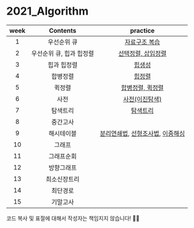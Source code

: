 # 2021_Algorithm

|week|Contents|practice|
|:--:|:--:|:--:|
|1|우선순위 큐|[자료구조 복습](https://github.com/yunjeong-chang/2021_Algorithm/blob/main/1%EC%A3%BC%EC%B0%A8/1%EC%A3%BC%EC%B0%A8%20%EC%8B%A4%EC%8A%B5.md)|
|2|우선순위 큐, 힙과 힙정렬|[선택정렬, 삽입정렬](https://github.com/yunjeong-chang/2021_Algorithm/blob/main/2%EC%A3%BC%EC%B0%A8/2%EC%A3%BC%EC%B0%A8%20%EC%8B%A4%EC%8A%B5.md)|
|3|힙과 힙정렬|[힙생성](https://github.com/yunjeong-chang/2021_Algorithm/blob/main/3%EC%A3%BC%EC%B0%A8/3%EC%A3%BC%EC%B0%A8%20%EC%8B%A4%EC%8A%B5.md)|
|4|합병정렬|[힙정렬](https://github.com/yunjeong-chang/2021_Algorithm/blob/main/4%EC%A3%BC%EC%B0%A8/4%EC%A3%BC%EC%B0%A8%20%EC%8B%A4%EC%8A%B5.md)|
|5|퀵정렬|[합병정렬, 퀵정렬](https://github.com/yunjeong-chang/2021_Algorithm/blob/main/5%EC%A3%BC%EC%B0%A8/5%EC%A3%BC%EC%B0%A8%20%EC%8B%A4%EC%8A%B5.md)|
|6|사전|[사전(이진탐색)](https://github.com/yunjeong-chang/2021_Algorithm/blob/main/6%EC%A3%BC%EC%B0%A8/6%EC%A3%BC%EC%B0%A8%20%EC%8B%A4%EC%8A%B5.md)|
|7|탐색트리|[탐색트리](https://github.com/yunjeong-chang/2021_Algorithm/blob/main/7%EC%A3%BC%EC%B0%A8/%ED%83%90%EC%83%89%ED%8A%B8%EB%A6%AC%20%EC%8B%A4%EC%8A%B5.md)|
|8|중간고사||
|9|해시테이블|[분리연쇄법](https://github.com/yunjeong-chang/2021_Algorithm/blob/main/9%EC%A3%BC%EC%B0%A8/%EB%B6%84%EB%A6%AC%EC%97%B0%EC%87%84%EB%B2%95-%ED%95%B4%EC%8B%9C%ED%85%8C%EC%9D%B4%EB%B8%94.md), [선형조사법](https://github.com/yunjeong-chang/2021_Algorithm/blob/main/9%EC%A3%BC%EC%B0%A8/%EA%B0%9C%EB%B0%A9%EC%A3%BC%EC%86%8C%EB%B2%95-%EC%84%A0%ED%98%95%EC%A1%B0%EC%82%AC%EB%B2%95.md), [이중해싱]()|
|10|그래프||
|11|그래프순회||
|12|방향그래프||
|13|최소신장트리||
|14|최단경로||
|15|기말고사||

코드 복사 및 표절에 대해서 작성자는 책임지지 않습니다! 🙅‍♀️
